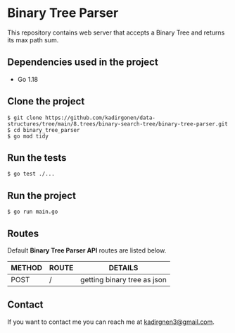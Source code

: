 # Binary Tree Parser

This repository contains web server that accepts a Binary Tree and returns its max path sum.

## Dependencies used in the project
 - Go 1.18

## Clone the project
```
$ git clone https://github.com/kadirgonen/data-structures/tree/main/8.trees/binary-search-tree/binary-tree-parser.git
$ cd binary_tree_parser
$ go mod tidy
```

## Run the tests
```
$ go test ./...
```
## Run the project
```
$ go run main.go
```

## Routes
Default **Binary Tree Parser API** routes are listed below. 

| METHOD  | ROUTE    | DETAILS                      |
|---------|----------|------------------------------|
| POST    | /        | getting binary tree as json  |

## Contact

If you want to contact me you can reach me at <kadirgnen3@gmail.com>.